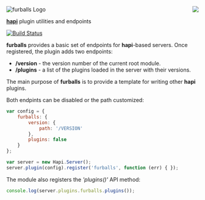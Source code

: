 <a href="/walmartlabs/blammo"><img src="https://raw.github.com/walmartlabs/blammo/master/images/from.png" align="right" /></a>
![furballs Logo](https://raw.github.com/walmartlabs/furballs/master/images/furballs.png)

[**hapi**](https://github.com/walmartlabs/hapi) plugin utilities and endpoints

[![Build Status](https://secure.travis-ci.org/walmartlabs/furballs.png)](http://travis-ci.org/walmartlabs/furballs)

**furballs** provides a basic set of endpoints for **hapi**-based servers. Once registered, the plugin adds two endpoints:
- __/version__ - the version number of the current root module.
- __/plugins__ - a list of the plugins loaded in the server with their versions.

The main purpose of **furballs** is to provide a template for writing other **hapi** plugins.

Both endpints can be disabled or the path customized:
```javascript
var config = {
    furballs: {
        version: {
            path: '/VERSION'
        },
        plugins: false
    }
};

var server = new Hapi.Server();
server.plugin(config).register('furballs', function (err) { });
```

The module also registers the _'plugins()'_ API method:
```javascript
console.log(server.plugins.furballs.plugins());
```

